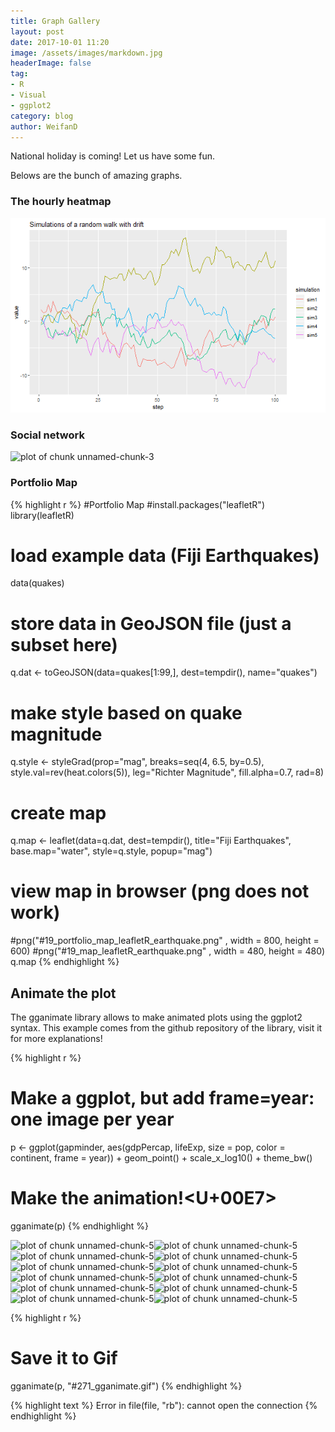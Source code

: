 ```yaml
---
title: Graph Gallery
layout: post
date: 2017-10-01 11:20
image: /assets/images/markdown.jpg
headerImage: false
tag:
- R
- Visual
- ggplot2
category: blog
author: WeifanD
---
```

 
National holiday is coming! Let us have some fun.
 
Belows are the bunch of amazing graphs.

 
### The hourly heatmap
 
![plot of chunk unnamed-chunk-2](/figures/unnamed-chunk-2-1.png)
 
 
### Social network
![plot of chunk unnamed-chunk-3](/figures/unnamed-chunk-3-1.png)
 
### Portfolio Map

{% highlight r %}
#Portfolio Map
#install.packages("leafletR")
library(leafletR)
 
# load example data (Fiji Earthquakes)
data(quakes)
 
# store data in GeoJSON file (just a subset here)
q.dat <- toGeoJSON(data=quakes[1:99,], dest=tempdir(), name="quakes")
 
# make style based on quake magnitude
q.style <- styleGrad(prop="mag", breaks=seq(4, 6.5, by=0.5), 
                     style.val=rev(heat.colors(5)), leg="Richter Magnitude", 
                     fill.alpha=0.7, rad=8)
 
# create map
q.map <- leaflet(data=q.dat, dest=tempdir(), title="Fiji Earthquakes", 
                 base.map="water", style=q.style, popup="mag")
 
# view map in browser (png does not work)
#png("#19_portfolio_map_leafletR_earthquake.png" , width = 800, height = 600)
#png("#19_map_leafletR_earthquake.png" , width = 480, height = 480)
q.map
{% endhighlight %}
 
## Animate the plot
 
The gganimate library allows to make animated plots using the ggplot2 syntax. This example comes from the github repository of the library, visit it for more explanations!
 
 

{% highlight r %}
# Make a ggplot, but add frame=year: one image per year
p <- ggplot(gapminder, aes(gdpPercap, lifeExp, size = pop, color = continent, frame = year)) +
 geom_point() +
 scale_x_log10() +
 theme_bw()
 
# Make the animation!<U+00E7>
gganimate(p)
{% endhighlight %}

![plot of chunk unnamed-chunk-5](/figures/unnamed-chunk-5-1.png)![plot of chunk unnamed-chunk-5](/figures/unnamed-chunk-5-2.png)![plot of chunk unnamed-chunk-5](/figures/unnamed-chunk-5-3.png)![plot of chunk unnamed-chunk-5](/figures/unnamed-chunk-5-4.png)![plot of chunk unnamed-chunk-5](/figures/unnamed-chunk-5-5.png)![plot of chunk unnamed-chunk-5](/figures/unnamed-chunk-5-6.png)![plot of chunk unnamed-chunk-5](/figures/unnamed-chunk-5-7.png)![plot of chunk unnamed-chunk-5](/figures/unnamed-chunk-5-8.png)![plot of chunk unnamed-chunk-5](/figures/unnamed-chunk-5-9.png)![plot of chunk unnamed-chunk-5](/figures/unnamed-chunk-5-10.png)![plot of chunk unnamed-chunk-5](/figures/unnamed-chunk-5-11.png)![plot of chunk unnamed-chunk-5](/figures/unnamed-chunk-5-12.png)

{% highlight r %}
# Save it to Gif
gganimate(p, "#271_gganimate.gif")
{% endhighlight %}



{% highlight text %}
Error in file(file, "rb"): cannot open the connection
{% endhighlight %}
 
